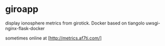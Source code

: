 # giroapp
display ionosphere metrics from girotick. Docker based on tiangolo uwsgi-nginx-flask-docker

sometimes online at [http://metrics.af7ti.com/]
